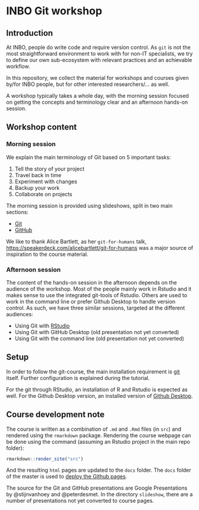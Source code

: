

# INBO Git workshop

## Introduction

At INBO, people do write code and require version control. As `git` is not the most straightforward environment to work with for non-IT specialists, we try to define our own sub-ecosystem with relevant practices and an achievable workflow.

In this repository, we collect the material for workshops and courses given by/for INBO people, but for other interested researchers/... as well. 

A workshop typically takes a whole day, with the morning session focused on getting the concepts and terminology clear and an afternoon hands-on session.

## Workshop content

### Morning session

We explain the main terminology of Git based on 5 important tasks:

1. Tell the story of your project 
1. Travel back in time
1. Experiment with changes
1. Backup your work
1. Collaborate on projects

The morning session is provided using slideshows, split in two main sections:

* [Git](static/presentations/git.pdf)
* [GitHub](static/presentations/github.pdf) 

We like to thank Alice Bartlett, as her `git-for-humans` talk, https://speakerdeck.com/alicebartlett/git-for-humans was a major source of inspiration to the course material.

### Afternoon session

The content of the hands-on session in the afternoon depends on the audience of the workshop. Most of the people mainly work in Rstudio and it makes sense to use the integrated git-tools of Rstudio. Others are used to work in the command line or prefer Github Desktop to handle version control. As such, we have three similar sessions, targeted at the different audiences:

* Using Git with [RStudio](course_rstudio.html)
* Using Git with GitHub Desktop (old presentation not yet converted)
* Using Git with the command line (old presentation not yet converted)

## Setup

In order to follow the git-course, the main installation requirement is [git](https://git-scm.com/) itself. Further configuration is explained during the tutorial. 

For the git through RStudio, an installation of R and Rstudio is expected as well. For the Github Desktop version, an installed version of [Github Desktop](https://inbo.github.io/git-course/).

## Course development note

The course is written as a combination of `.md` and `.Rmd` files (in `src`) and rendered using the `rmarkdown` package. Rendering the course webpage can be done using the command (assuming an Rstudio project in the main repo folder):

```r
rmarkdown::render_site("src")
```

And the resulting `html` pages are updated to the `docs` folder. The `docs` folder of the master is used to [deploy the Github pages](https://help.github.com/articles/configuring-a-publishing-source-for-github-pages/#publishing-your-github-pages-site-from-a-docs-folder-on-your-master-branch).

The source for the Git and GitHub presentations are Google Presentations by @stijnvanhoey and @peterdesmet. In the directory `slideshow`, there are a number of presentations not yet converted to course pages.
